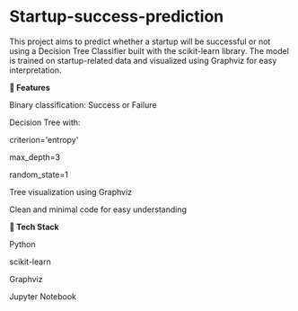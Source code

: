 # Startup-success-prediction

This project aims to predict whether a startup will be successful or not using a Decision Tree Classifier built with the scikit-learn library. The model is trained on startup-related data and visualized using Graphviz for easy interpretation.

**📌 Features**

Binary classification: Success or Failure

Decision Tree with:

criterion='entropy'

max_depth=3

random_state=1

Tree visualization using Graphviz

Clean and minimal code for easy understanding

**🧠 Tech Stack**

Python

scikit-learn

Graphviz

Jupyter Notebook

